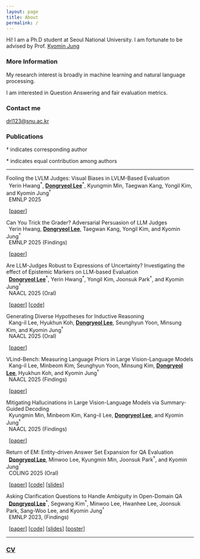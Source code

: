 ```yaml
---
layout: page
title: About
permalink: /
---
```




Hi! I am a Ph.D student at Seoul National University. I am fortunate to be advised by Prof. [Kyomin Jung](http://milab.snu.ac.kr/kjung/index.html)

### More Information

My research interest is broadly in machine learning and natural language processing. 

I am interested in Question Answering and fair evaluation metrics.

### Contact me

[drl123@snu.ac.kr](mailto:drl123@snu.ac.kr)

### Publications

&dagger; indicates corresponding author

\* indicates equal contribution among authors

-------------
 Fooling the LVLM Judges: Visual Biases in LVLM-Based Evaluation\
&ensp;Yerin Hwang<sup>\*</sup>, **<ins>Dongryeol Lee</ins>**<sup>\*</sup>, Kyungmin Min, Taegwan Kang, Yongil Kim, and Kyomin Jung<sup>&dagger;</sup>\
 &ensp;EMNLP 2025

&ensp;[[paper](https://www.arxiv.org/abs/2505.15249)] 

 Can You Trick the Grader? Adversarial Persuasion of LLM Judges\
&ensp;Yerin Hwang, **<ins>Dongryeol Lee</ins>**, Taegwan Kang, Yongil Kim, and Kyomin Jung<sup>&dagger;</sup>\
 &ensp;EMNLP 2025 (Findings)

&ensp;[[paper](https://arxiv.org/abs/2508.07805)] 
 
 Are LLM-Judges Robust to Expressions of Uncertainty? Investigating the effect of Epistemic Markers on LLM-based Evaluation\
&ensp;**<ins>Dongryeol Lee</ins>**<sup>\*</sup>, Yerin Hwang<sup>\*</sup>, Yongil Kim, Joonsuk Park<sup>&dagger;</sup>, and Kyomin Jung<sup>&dagger;</sup>\
 &ensp;NAACL 2025 (Oral)

&ensp;[[paper](https://arxiv.org/abs/2410.20774)] [[code](https://github.com/DongryeolLee96/EMBER)]

  Generating Diverse Hypotheses for Inductive Reasoning\
&ensp;Kang-il Lee, Hyukhun Koh, **<ins>Dongryeol Lee</ins>**, Seunghyun Yoon, Minsung Kim, and Kyomin Jung<sup>&dagger;</sup>\
 &ensp;NAACL 2025 (Oral)

&ensp;[[paper](https://arxiv.org/abs/2412.13422)]

  VLind-Bench: Measuring Language Priors in Large Vision-Language Models\
&ensp;Kang-il Lee, Minbeom Kim, Seunghyun Yoon, Minsung Kim, **<ins>Dongryeol Lee</ins>**, Hyukhun Koh, and Kyomin Jung<sup>&dagger;</sup>\
 &ensp;NAACL 2025 (Findings)

&ensp;[[paper](https://arxiv.org/abs/2406.08702)]

Mitigating Hallucinations in Large Vision-Language Models via Summary-Guided Decoding\
   &ensp;Kyungmin Min, Minbeom Kim, Kang-il Lee, **<ins>Dongryeol Lee</ins>**, and Kyomin Jung<sup>&dagger;</sup>\
   &ensp;NAACL 2025 (Findings)

 &ensp;[[paper](https://arxiv.org/abs/2410.13321)]

 Return of EM: Entity-driven Answer Set Expansion for QA Evaluation\
&ensp;**<ins>Dongryeol Lee</ins>**, Minwoo Lee, Kyungmin Min, Joonsuk Park<sup>&dagger;</sup>, and Kyomin Jung<sup>&dagger;</sup>\
 &ensp;COLING 2025 (Oral)

 &ensp;[[paper](https://aclanthology.org/2025.coling-main.743/)] [[code](https://github.com/DongryeolLee96/ENTQA)] [[slides](https://dongryeollee96.github.io/pdf/COLING2025_ENTQA_slides.pdf)]

 Asking Clarification Questions to Handle Ambiguity in Open-Domain QA\
 &ensp;**<ins>Dongryeol Lee</ins>**<sup>\*</sup>, Segwang Kim<sup>\*</sup>, Minwoo Lee, Hwanhee Lee, Joonsuk Park, Sang-Woo Lee, and Kyomin Jung<sup>&dagger;</sup>\
 &ensp;EMNLP 2023, (Findings)

 &ensp;[[paper](https://aclanthology.org/2023.findings-emnlp.772/)] [[code](https://github.com/DongryeolLee96/AskCQ)] [[slides](https://dongryeollee96.github.io/pdf/EMNLP2023_AskCQ_slides.pdf)] [[poster](https://dongryeollee96.github.io/pdf/EMNLP2023_AskCQ_A0_Poster.pdf)]

-------------

### [CV](https://dongryeollee96.github.io/pdf/dongryeollee_cv.pdf)


